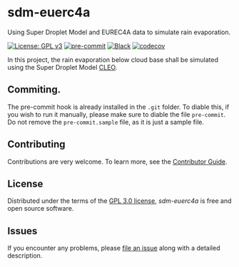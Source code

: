 # sdm-euerc4a
Using Super Droplet Model and EUREC4A data to simulate rain evaporation.

[![License: GPL v3](https://img.shields.io/badge/License-GPLv3-blue.svg)](https://www.gnu.org/licenses/gpl-3.0)
[![pre-commit](https://img.shields.io/badge/pre--commit-enabled-brightgreen?logo=pre-commit&logoColor=white)][pre-commit]
[![Black](https://img.shields.io/badge/code%20style-black-000000.svg)][black]
[![codecov](https://codecov.io/gh/nilsnevertree/sdm-eurec4a/branch/main/graph/badge.svg)](https://codecov.io/gh/nilsnevertree/sdm-eurec4a)

<!-- [![PyPI](https://img.shields.io/pypi/v/sdm-euerc4a.svg)][pypi status]
[![Status](https://img.shields.io/pypi/status/sdm-euerc4a.svg)][pypi status]
[![Python Version](https://img.shields.io/pypi/pyversions/sdm-euerc4a)][pypi status] -->
<!-- [![Read the documentation at https://sdm-euerc4a.readthedocs.io/](https://img.shields.io/readthedocs/sdm-euerc4a/latest.svg?label=Read%20the%20Docs)][read the docs]
[![Tests](https://github.com/nilsnevertree/sdm-euerc4a/workflows/Tests/badge.svg)][tests]
[![Codecov](https://codecov.io/gh/nilsnevertree/sdm-euerc4a/branch/main/graph/badge.svg)][codecov] -->


[pypi status]: https://pypi.org/project/sdm-euerc4a/
[read the docs]: https://sdm-euerc4a.readthedocs.io/
[tests]: https://github.com/nilsnevertree/sdm-euerc4a/actions?workflow=Tests
[codecov]: https://app.codecov.io/gh/nilsnevertree/sdm-euerc4a
[pre-commit]: https://github.com/pre-commit/pre-commit
[black]: https://github.com/psf/black

In this project, the rain evaporation below cloud base shall be simulated using the Super Droplet Model [CLEO].


## Commiting.
The pre-commit hook is already installed in the ``.git`` folder. To diable this, if you wish to run it manually, please make sure to diable the file ``pre-commit``. Do not remove the ``pre-commit.sample`` file, as it is just a sample file.
<!--
## Features

- TODO

## Requirements

- TODO

## Installation

You can install _sdm-euerc4a_ via [pip] from [PyPI]:

```console
$ pip install sdm-euerc4a
```

## Usage

Please see the [Command-line Reference] for details. -->

## Contributing

Contributions are very welcome.
To learn more, see the [Contributor Guide].

## License

Distributed under the terms of the [GPL 3.0 license][license],
_sdm-euerc4a_ is free and open source software.

## Issues

If you encounter any problems,
please [file an issue] along with a detailed description.

<!-- ## Credits

This project was generated from [@cjolowicz]'s [Hypermodern Python Cookiecutter] template. -->


<!-- LINKS -->
[CLEO]: https://github.com/yoctoyotta1024/CLEO
[@cjolowicz]: https://github.com/cjolowicz
[pypi]: https://pypi.org/
[hypermodern python cookiecutter]: https://github.com/cjolowicz/cookiecutter-hypermodern-python
[file an issue]: https://github.com/nilsnevertree/sdm-euerc4a/issues
[pip]: https://pip.pypa.io/

<!-- github-only -->

[license]: https://github.com/nilsnevertree/sdm-euerc4a/blob/main/LICENSE
[contributor guide]: https://github.com/nilsnevertree/sdm-euerc4a/blob/main/CONTRIBUTING.md
[command-line reference]: https://sdm-euerc4a.readthedocs.io/en/latest/usage.html
